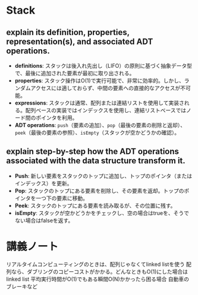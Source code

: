# Stack

## explain its definition, properties, representation(s), and associated ADT operations.
- **definitions**: スタックは後入れ先出し（LIFO）の原則に基づく抽象データ型で、最後に追加された要素が最初に取り出される。
- **properties**: スタック操作はO(1)で実行可能で、非常に効率的。しかし、ランダムアクセスには適しておらず、中間の要素への直接的なアクセスが不可能。
- **expressions**: スタックは通常、配列または連結リストを使用して実装される。配列ベースの実装ではインデックスを使用し、連結リストベースではノード間のポインタを利用。
- **ADT operations**: `push`（要素の追加）、`pop`（最後の要素の削除と返却）、`peek`（最後の要素の参照）、`isEmpty`（スタックが空かどうかの確認）。

## explain step-by-step how the ADT operations associated with the data structure transform it.
- **Push**: 新しい要素をスタックのトップに追加し、トップのポインタ（またはインデックス）を更新。
- **Pop**: スタックのトップにある要素を削除し、その要素を返却。トップのポインタを一つ下の要素に移動。
- **Peek**: スタックのトップにある要素を読み取るが、その位置に残す。
- **isEmpty**: スタックが空かどうかをチェックし、空の場合はtrueを、そうでない場合はfalseを返す。

# 講義ノート
リアルタイムコンピューティングのときは、配列じゃなくてlinked listを使う
配列なら、ダブリングのコピーコストがかかる。どんなときもO(1)にした場合はlinked list
平均実行時間がO(1)でもある瞬間O(N)かかったら困る場合
自動車のブレーキなど
